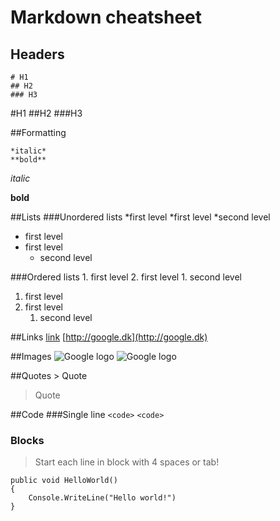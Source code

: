 # Markdown cheatsheet
## Headers

    # H1
	## H2
	### H3

#H1
##H2
###H3

##Formatting

	*italic*
	**bold**

*italic*

**bold**

##Lists
###Unordered lists
	*first level
	*first level
		*second level
* first level
* first level
	* second level

###Ordered lists
	1. first level
	2. first level
		1. second level
1. first level
2. first level
	1. second level

##Links
	[link](http://google.dk)
[http://google.dk](http://google.dk)

##Images
	![Google logo](https://www.google.dk/images/srpr/logo11w.png)
![Google logo](https://www.google.dk/images/srpr/logo11w.png)

##Quotes
	> Quote
> Quote

##Code
###Single line
	`<code>`
 `<code>` 

### Blocks
> Start each line in block with 4 spaces or tab!

    public void HelloWorld()
	{
		Console.WriteLine("Hello world!")
	}
